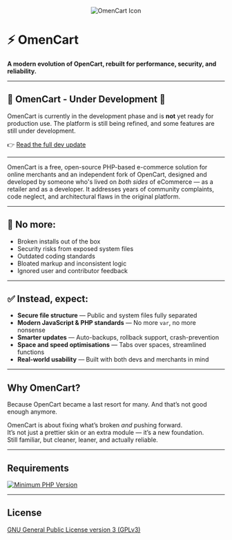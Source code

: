 <p align="center">
    <img src="https://github.com/user-attachments/assets/522e9378-b4fe-47eb-8a78-94abe196933f" alt="OmenCart Icon">
</p>

# ⚡ OmenCart  
**A modern evolution of OpenCart, rebuilt for performance, security, and reliability.**

---
## 🚧 OmenCart - Under Development 🚧

OmenCart is currently in the development phase and is **not** yet ready for production use. The platform is still being refined, and some features are still under development. 

👉 [Read the full dev update](DEVLOG.md)

---

OmenCart is a free, open-source PHP-based e-commerce solution for online merchants and an independent fork of OpenCart, designed and developed by someone who's lived on *both sides* of eCommerce — as a retailer and as a developer. It addresses years of community complaints, code neglect, and architectural flaws in the original platform.

---

## 🚫 No more:
- Broken installs out of the box  
- Security risks from exposed system files  
- Outdated coding standards  
- Bloated markup and inconsistent logic  
- Ignored user and contributor feedback  

---

## ✅ Instead, expect:
- **Secure file structure** — Public and system files fully separated  
- **Modern JavaScript & PHP standards** — No more `var`, no more nonsense  
- **Smarter updates** — Auto-backups, rollback support, crash-prevention  
- **Space and speed optimisations** — Tabs over spaces, streamlined functions  
- **Real-world usability** — Built with both devs and merchants in mind  

---

## Why OmenCart?

Because OpenCart became a last resort for many. And that’s not good enough anymore.

OmenCart is about fixing what’s broken *and* pushing forward.  
It’s not just a prettier skin or an extra module — it’s a new foundation.  
Still familiar, but cleaner, leaner, and actually reliable.

---
## Requirements

[![Minimum PHP Version](https://img.shields.io/badge/php-%3E%3D%208.0-8892BF.svg?style=flat-square)](https://php.net/)

---

## License

[GNU General Public License version 3 (GPLv3)](https://github.com/milsaware/omencart/blob/master/LICENSE.md)
